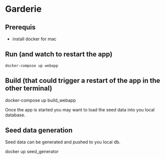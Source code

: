 Garderie
================================================================================


Prerequis
-----------
- install docker for mac


Run (and watch to restart the app)
-------------
    docker-compose up webapp

Build (that could trigger a restart of the app in the other terminal)
------------
  docker-compose up build_webapp

Once the app is started you may want to load the seed data into you local database.

Seed data generation
-----------------------

Seed data can be generated and pushed to you local db.

  docker up seed_generator
